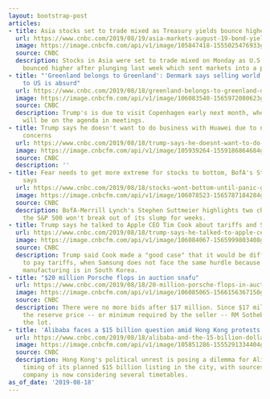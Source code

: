 ```yaml
---
layout: bootstrap-post
articles:
- title: Asia stocks set to trade mixed as Treasury yields bounce higher
  url: https://www.cnbc.com/2019/08/19/asia-markets-august-19-bond-yields-us-china-trade-currencies-oil.html
  image: https://image.cnbcfm.com/api/v1/image/105847418-1555025476933gettyimages-1129771953.jpeg?v=1566170757
  source: CNBC
  description: Stocks in Asia were set to trade mixed on Monday as U.S. Treasury yields
    bounced higher after plunging last week which sent markets into a panic.
- title: "'Greenland belongs to Greenland': Denmark says selling world's largest island
    to US is absurd"
  url: https://www.cnbc.com/2019/08/18/greenland-belongs-to-greenland-denmark-says-selling-worlds-largest-island-to-us-is-absurd.html
  image: https://image.cnbcfm.com/api/v1/image/106083540-1565972080623gettyimages-184285576.jpeg?v=1565972104
  source: CNBC
  description: Trump's is due to visit Copenhagen early next month, when the Arctic
    will be on the agenda in meetings.
- title: Trump says he doesn't want to do business with Huawei due to national security
    concerns
  url: https://www.cnbc.com/2019/08/18/trump-says-he-doesnt-want-to-do-business-with-huawei-due-to-national-security-concerns.html
  image: https://image.cnbcfm.com/api/v1/image/105939264-1559186864684gettyimages-1146667825.jpeg?v=1565329550
  source: CNBC
  description: ''
- title: Fear needs to get more extreme for stocks to bottom, BofA's Stephen Suttmeier
    says
  url: https://www.cnbc.com/2019/08/18/stocks-wont-bottom-until-panic-gets-more-extreme-bofa.html
  image: https://image.cnbcfm.com/api/v1/image/106078523-1565787184284gettyimages-1161343278.jpeg?v=1565989130
  source: CNBC
  description: BofA-Merrill Lynch's Stephen Suttmeier highlights two charts that suggest
    the S&P 500 won't break out of its slump for weeks.
- title: Trump says he talked to Apple CEO Tim Cook about tariffs and Samsung
  url: https://www.cnbc.com/2019/08/18/trump-says-he-talked-to-apple-ceo-tim-cook-about-tariffs-and-samsung.html
  image: https://image.cnbcfm.com/api/v1/image/106084067-1565999803408gettyimages-1128958256.jpeg?v=1566000420
  source: CNBC
  description: Trump said Cook made a "good case" that it would be difficult for Apple
    to pay tariffs, when Samsung does not face the same hurdle because much of its
    manufacturing is in South Korea.
- title: "$20 million Porsche flops in auction snafu"
  url: https://www.cnbc.com/2019/08/18/20-million-porsche-flops-in-auction-snafu.html
  image: https://image.cnbcfm.com/api/v1/image/106085065-1566156367150gettyimages-1162374208.jpeg?v=1566156419
  source: CNBC
  description: There were no more bids after $17 million. Since $17 million was below
    the reserve price -- or minimum required by the seller -- RM Sotheby's pulled
    the lot.
- title: 'Alibaba faces a $15 billion question amid Hong Kong protests: When to list?'
  url: https://www.cnbc.com/2019/08/18/alibaba-and-the-15-billion-dollar-question-amid-hong-kongs-protests-when-to-list.html
  image: https://image.cnbcfm.com/api/v1/image/105851286-1555291334404gettyimages-1093579594.jpeg?v=1555291393
  source: CNBC
  description: Hong Kong's political unrest is posing a dilemma for Alibaba on the
    timing of its planned $15 billion listing in the city, with sources saying the
    company is now considering several timetables.
as_of_date: '2019-08-18'
---
```


